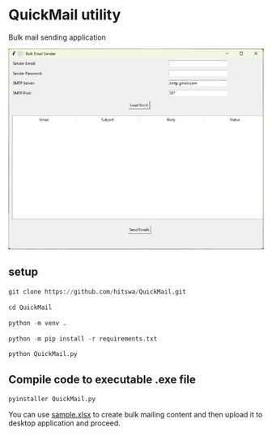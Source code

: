 # QuickMail utility

Bulk mail sending application

![Screenshot](./assets/img/screenshot.png "Screenshot")


## setup

```python
git clone https://github.com/hitswa/QuickMail.git
```

```python
cd QuickMail
```

```python
python -m venv .
```

```python
python -m pip install -r requirements.txt
```

```python
python QuickMail.py
```

## Compile code to executable .exe file

```python
pyinstaller QuickMail.py
```

You can use [sample.xlsx](sample.xlsx) to create bulk mailing content and then upload it to desktop application and proceed.